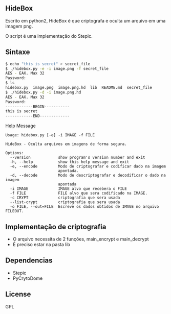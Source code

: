 ## HideBox
Escrito em python2, HideBox é que criptografa e oculta um arquivo em uma imagem png.

O script é uma implementação do Stepic.
## Sintaxe
```sh
$ echo "this is secret" > secret_file
$ ./hidebox.py -e -i image.png -f secret_file 
AES - EAX. Max 32
Password:
$ ls
hidebox.py  image.png  image.png.hd  lib  README.md  secret_file
$ ./hidebox.py -d -i image.png.hd
AES - EAX. Max 32 
Password: 
------------BEGIN-----------
this is secret
------------END-------------
```
Help Message
```
Usage: hidebox.py [-e] -i IMAGE -f FILE

HideBox - Oculta arquivos em imagens de forma segura.

Options:
  --version            show program's version number and exit
  -h, --help           show this help message and exit
  -e, --encode         Modo de criptografar e codificar dado na imagem
                       apontada.
  -d, --decode         Modo de descriptografar e decodificar o dado na imagem
                       apontada
  -i IMAGE             IMAGE alvo que recebera o FILE
  -f FILE              FILE alvo que sera codificado na IMAGE.
  -c CRYPT             criptografia que sera usada
  --list-crypt         criptografia que sera usada
  -o FILE, --out=FILE  Escreve os dados obtidos de IMAGE no arquivo FILEOUT.
  ```
## Implementação de criptografia
- O arquivo necessita de 2 funções, main_encrypt e main_decrypt
- É preciso estar na pasta lib
## Dependencias
- Stepic
- PyCrytoDome
## License
GPL
